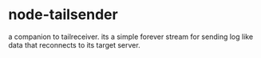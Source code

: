 node-tailsender
===============

a companion to tailreceiver. its a simple forever stream for sending log like data that reconnects to its target server.
